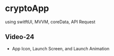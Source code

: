 # cryptoApp
using switftUI, MVVM, coreData, API Request
## Video-24
- App Icon, Launch Screen, and Launch Animation
